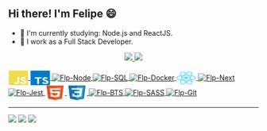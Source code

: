 ## Hi there! I'm Felipe 😄

- 📕 I'm currently studying: Node.js and ReactJS.
- 💼 I work as a Full Stack Developer.

<div align="center">
  <a href="https://github.com/flpzow">
  <img height="180em" src="https://github-readme-stats.vercel.app/api?username=flpzow&show_icons=true&theme=omni&include_all_commits=true&count_private=true"/>
  <img height="180em" src="https://github-readme-stats.vercel.app/api/top-langs/?username=flpzow&layout=compact&langs_count=7&theme=omni"/>
</div>
  
  <div style="display: inline_block"><br>
  <img align="center" alt="Flp-Js" height="30" width="40" src="https://raw.githubusercontent.com/devicons/devicon/master/icons/javascript/javascript-plain.svg">
  <img align="center" alt="Flp-Ts" height="30" width="40" src="https://raw.githubusercontent.com/devicons/devicon/master/icons/typescript/typescript-plain.svg">
  <img align="center" alt="Flp-Node" height="30" width="40" src="https://cdn.jsdelivr.net/gh/devicons/devicon/icons/nodejs/nodejs-original.svg" />
  <img align="center" alt="Flp-SQL" height="30" width="40" src="https://cdn.jsdelivr.net/gh/devicons/devicon/icons/postgresql/postgresql-original-wordmark.svg" />
  <img align="center" alt="Flp-Docker" height="30" width="40"src="https://cdn.jsdelivr.net/gh/devicons/devicon/icons/docker/docker-original.svg" />
  <img align="center" alt="Flp-React" height="30" width="40" src="https://raw.githubusercontent.com/devicons/devicon/master/icons/react/react-original.svg">
  <img align="center" alt="Flp-Next" height="30" width="40"src="https://cdn.jsdelivr.net/gh/devicons/devicon/icons/nextjs/nextjs-original.svg" />
  <img align="center" alt="Flp-Jest" height="30" width="40" src="https://cdn.jsdelivr.net/gh/devicons/devicon/icons/jest/jest-plain.svg" />
  <img align="center" alt="Flp-HTML" height="30" width="40" src="https://raw.githubusercontent.com/devicons/devicon/master/icons/html5/html5-original.svg">
  <img align="center" alt="Flp-CSS" height="30" width="40" src="https://raw.githubusercontent.com/devicons/devicon/master/icons/css3/css3-original.svg">
  <img align="center" alt="Flp-BTS" height="30" width="40" src="https://cdn.jsdelivr.net/gh/devicons/devicon/icons/bootstrap/bootstrap-plain-wordmark.svg" />
  <img align="center" alt="Flp-SASS" height="30" width="40" src="https://cdn.jsdelivr.net/gh/devicons/devicon/icons/sass/sass-original.svg" />
  <img align="center" alt="Flp-Git" height="30" width="40" src="https://cdn.jsdelivr.net/gh/devicons/devicon/icons/git/git-original.svg" />
</div>
  
_____________________________________________________________________________________________________________________________________________________________ 
  
<div> 
  <a href="https://instagram.com/flp_castro" target="_blank"><img src="https://img.shields.io/badge/-Instagram-%23E4405F?style=for-the-badge&logo=instagram&logoColor=white" target="_blank"></a> 
  <a href = "mailto:flpc.dev@gmail.com"><img src="https://img.shields.io/badge/-Gmail-%23333?style=for-the-badge&logo=gmail&logoColor=white" target="_blank"></a>
  <a href="https://www.linkedin.com/in/felipe-de-castro-curto" target="_blank"><img src="https://img.shields.io/badge/-LinkedIn-%230077B5?style=for-the-badge&logo=linkedin&logoColor=white" target="_blank"></a> 
</div>
